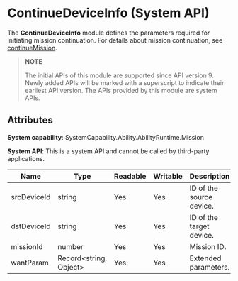 # ContinueDeviceInfo (System API)

The **ContinueDeviceInfo** module defines the parameters required for initiating mission continuation. For details about mission continuation, see [continueMission](../apis/js-apis-distributedMissionManager.md#distributedmissionmanagercontinuemission).

> **NOTE**
> 
> The initial APIs of this module are supported since API version 9. Newly added APIs will be marked with a superscript to indicate their earliest API version.
> The APIs provided by this module are system APIs.

## Attributes

**System capability**: SystemCapability.Ability.AbilityRuntime.Mission

**System API**: This is a system API and cannot be called by third-party applications.

| Name      | Type  | Readable  | Writable  | Description     |
| -------- | ------ | ---- | ---- | ------- |
| srcDeviceId | string | Yes   | Yes   | ID of the source device.|
| dstDeviceId | string | Yes   | Yes   | ID of the target device.|
| missionId | number | Yes   | Yes   | Mission ID.|
| wantParam | Record<string, Object> | Yes   | Yes   | Extended parameters.|
